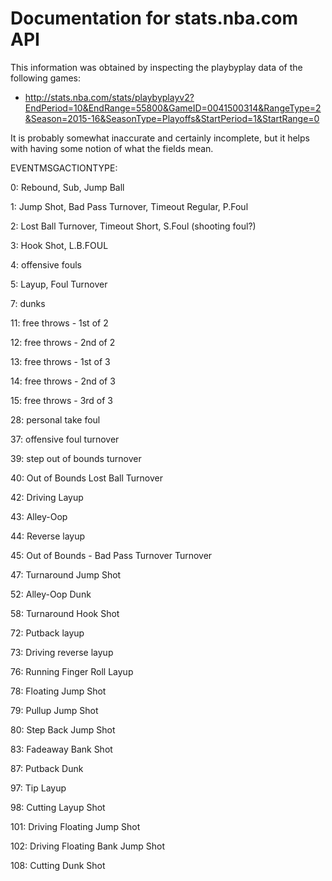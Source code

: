 # Documentation for stats.nba.com API

This information was obtained by inspecting the playbyplay data of the following games:
* http://stats.nba.com/stats/playbyplayv2?EndPeriod=10&EndRange=55800&GameID=0041500314&RangeType=2&Season=2015-16&SeasonType=Playoffs&StartPeriod=1&StartRange=0

It is probably somewhat inaccurate and certainly incomplete, but it helps with having some notion of what the fields mean.
  
EVENTMSGACTIONTYPE:

0: Rebound, Sub, Jump Ball

1: Jump Shot, Bad Pass Turnover, Timeout Regular, P.Foul

2: Lost Ball Turnover, Timeout Short, S.Foul (shooting foul?)

3: Hook Shot, L.B.FOUL 

4: offensive fouls

5: Layup, Foul Turnover 

7: dunks

11: free throws - 1st of 2

12: free throws - 2nd of 2

13: free throws - 1st of 3

14: free throws - 2nd of 3

15: free throws - 3rd of 3

28: personal take foul

37: offensive foul turnover

39: step out of bounds turnover

40: Out of Bounds Lost Ball Turnover

42: Driving Layup

43: Alley-Oop

44: Reverse layup

45: Out of Bounds - Bad Pass Turnover Turnover

47: Turnaround Jump Shot

52: Alley-Oop Dunk

58: Turnaround Hook Shot 

72: Putback layup

73: Driving reverse layup

76: Running Finger Roll Layup

78: Floating Jump Shot

79: Pullup Jump Shot

80: Step Back Jump Shot

83: Fadeaway Bank Shot

87: Putback Dunk

97: Tip Layup

98: Cutting Layup Shot

101: Driving Floating Jump Shot

102: Driving Floating Bank Jump Shot

108: Cutting Dunk Shot
